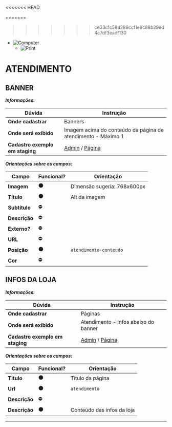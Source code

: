 



<<<<<<< HEAD

=======
>>>>>>> ce33c1c58d289ccf1e9c88b29ed4c7df3eadf130
- ![Computer](../images/prints/computer.png)
  - ![Print](../images/prints/06-atendimento.png)

# ATENDIMENTO

## BANNER

***Informações:***

| Dúvida                          | Instrução                |
| ------------------------------- | ------------------------ |
| **Onde cadastrar**              | Banners                  |
| **Onde será exibido**           | Imagem acima do conteúdo da página de atendimento - Máximo 1 |
| **Cadastro exemplo em staging** | [Admin](https://template5.vnda.dev/admin/midias/editar?id=17) / [Página](https://template5.vnda.dev/p/atendimento) |

***Orientações sobre os campos:***

| Campo         | Funcional?          | Orientação                                           |
| ------------- | ------------------- | ---------------------------------------------------- |
| **Imagem**    | :black_circle:      | Dimensão sugeria: 768x600px                          |
| **Título**    | :black_circle:      | Alt da imagem                                        |
| **Subtítulo** | :no_entry:          |                                                      |
| **Descrição** | :no_entry:          |                                                      |
| **Externo?**  | :no_entry:          |                                                      |
| **URL**       | :no_entry:          |                                                      |
| **Posição**   | :black_circle:      | `atendimento-conteudo`                               |
| **Cor**       | :no_entry:          |                                                      |

## INFOS DA LOJA

***Informações:***

| Dúvida                          | Instrução                |
| ------------------------------- | ------------------------ |
| **Onde cadastrar**              | Páginas                  |
| **Onde será exibido**           | Atendimento - infos abaixo do banner |
| **Cadastro exemplo em staging** | [Admin](https://template5.vnda.dev/admin/paginas/editar?id=atendimento) / [Página](https://template5.vnda.dev/p/atendimento) |

***Orientações sobre os campos:***

| Campo         | Funcional?     | Orientação       |
| ------------- | -------------- | ---------------- |
| **Titulo**    | :black_circle: | Titulo da página |
| **Url**       | :black_circle: | `atendimento`    |
| **Descrição** | :no_entry:     |                  |
| **Descrição** | :black_circle: | Conteúdo das infos da loja |

***
